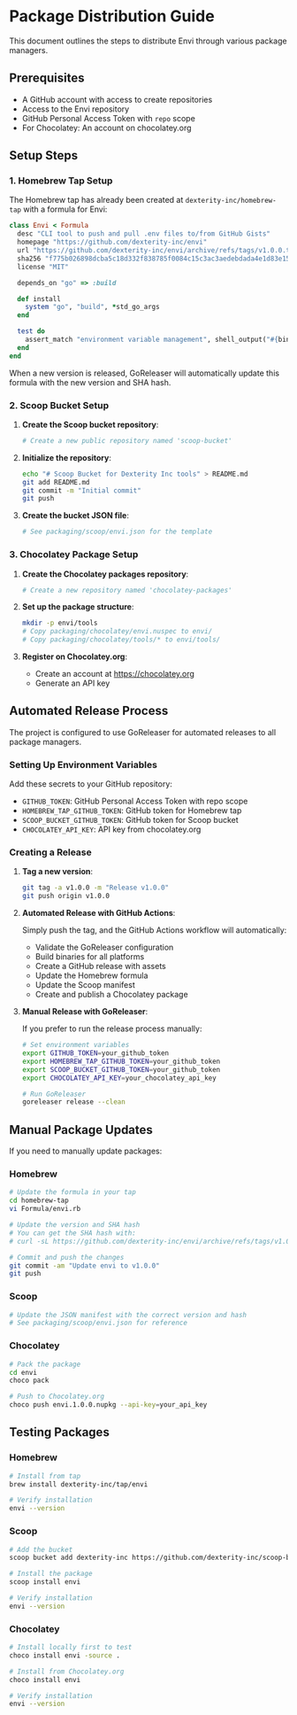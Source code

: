 # Package Distribution Guide

This document outlines the steps to distribute Envi through various package managers.

## Prerequisites

- A GitHub account with access to create repositories
- Access to the Envi repository
- GitHub Personal Access Token with `repo` scope
- For Chocolatey: An account on chocolatey.org

## Setup Steps

### 1. Homebrew Tap Setup

The Homebrew tap has already been created at `dexterity-inc/homebrew-tap` with a formula for Envi:

```ruby
class Envi < Formula
  desc "CLI tool to push and pull .env files to/from GitHub Gists"
  homepage "https://github.com/dexterity-inc/envi"
  url "https://github.com/dexterity-inc/envi/archive/refs/tags/v1.0.0.tar.gz"
  sha256 "f775b026898dcba5c18d332f838785f0084c15c3ac3aedebdada4e1d83e158d0"
  license "MIT"

  depends_on "go" => :build

  def install
    system "go", "build", *std_go_args
  end

  test do
    assert_match "environment variable management", shell_output("#{bin}/envi --help")
  end
end
```

When a new version is released, GoReleaser will automatically update this formula with the new version and SHA hash.

### 2. Scoop Bucket Setup

1. **Create the Scoop bucket repository**:

   ```bash
   # Create a new public repository named 'scoop-bucket'
   ```

2. **Initialize the repository**:

   ```bash
   echo "# Scoop Bucket for Dexterity Inc tools" > README.md
   git add README.md
   git commit -m "Initial commit"
   git push
   ```

3. **Create the bucket JSON file**:
   ```bash
   # See packaging/scoop/envi.json for the template
   ```

### 3. Chocolatey Package Setup

1. **Create the Chocolatey packages repository**:

   ```bash
   # Create a new repository named 'chocolatey-packages'
   ```

2. **Set up the package structure**:

   ```bash
   mkdir -p envi/tools
   # Copy packaging/chocolatey/envi.nuspec to envi/
   # Copy packaging/chocolatey/tools/* to envi/tools/
   ```

3. **Register on Chocolatey.org**:
   - Create an account at https://chocolatey.org
   - Generate an API key

## Automated Release Process

The project is configured to use GoReleaser for automated releases to all package managers.

### Setting Up Environment Variables

Add these secrets to your GitHub repository:

- `GITHUB_TOKEN`: GitHub Personal Access Token with repo scope
- `HOMEBREW_TAP_GITHUB_TOKEN`: GitHub token for Homebrew tap
- `SCOOP_BUCKET_GITHUB_TOKEN`: GitHub token for Scoop bucket
- `CHOCOLATEY_API_KEY`: API key from chocolatey.org

### Creating a Release

1. **Tag a new version**:

   ```bash
   git tag -a v1.0.0 -m "Release v1.0.0"
   git push origin v1.0.0
   ```

2. **Automated Release with GitHub Actions**:

   Simply push the tag, and the GitHub Actions workflow will automatically:

   - Validate the GoReleaser configuration
   - Build binaries for all platforms
   - Create a GitHub release with assets
   - Update the Homebrew formula
   - Update the Scoop manifest
   - Create and publish a Chocolatey package

3. **Manual Release with GoReleaser**:

   If you prefer to run the release process manually:

   ```bash
   # Set environment variables
   export GITHUB_TOKEN=your_github_token
   export HOMEBREW_TAP_GITHUB_TOKEN=your_github_token
   export SCOOP_BUCKET_GITHUB_TOKEN=your_github_token
   export CHOCOLATEY_API_KEY=your_chocolatey_api_key

   # Run GoReleaser
   goreleaser release --clean
   ```

## Manual Package Updates

If you need to manually update packages:

### Homebrew

```bash
# Update the formula in your tap
cd homebrew-tap
vi Formula/envi.rb

# Update the version and SHA hash
# You can get the SHA hash with:
# curl -sL https://github.com/dexterity-inc/envi/archive/refs/tags/v1.0.0.tar.gz | shasum -a 256

# Commit and push the changes
git commit -am "Update envi to v1.0.0"
git push
```

### Scoop

```bash
# Update the JSON manifest with the correct version and hash
# See packaging/scoop/envi.json for reference
```

### Chocolatey

```bash
# Pack the package
cd envi
choco pack

# Push to Chocolatey.org
choco push envi.1.0.0.nupkg --api-key=your_api_key
```

## Testing Packages

### Homebrew

```bash
# Install from tap
brew install dexterity-inc/tap/envi

# Verify installation
envi --version
```

### Scoop

```bash
# Add the bucket
scoop bucket add dexterity-inc https://github.com/dexterity-inc/scoop-bucket

# Install the package
scoop install envi

# Verify installation
envi --version
```

### Chocolatey

```bash
# Install locally first to test
choco install envi -source .

# Install from Chocolatey.org
choco install envi

# Verify installation
envi --version
```
